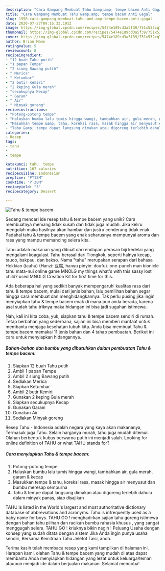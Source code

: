 ```yaml
---
description: "Cara Gampang Membuat Tahu &amp;amp; tempe bacem Anti Gagal"
title: "Cara Gampang Membuat Tahu &amp;amp; tempe bacem Anti Gagal"
slug: 1958-cara-gampang-membuat-tahu-and-amp-tempe-bacem-anti-gagal
date: 2020-07-27T09:16:33.191Z
image: https://img-global.cpcdn.com/recipes/5474e189cd3a5f39/751x532cq70/tahu-tempe-bacem-foto-resep-utama.jpg
thumbnail: https://img-global.cpcdn.com/recipes/5474e189cd3a5f39/751x532cq70/tahu-tempe-bacem-foto-resep-utama.jpg
cover: https://img-global.cpcdn.com/recipes/5474e189cd3a5f39/751x532cq70/tahu-tempe-bacem-foto-resep-utama.jpg
author: Brian Mann
ratingvalue: 5
reviewcount: 8
recipeingredient:
- "12 buah Tahu putih"
- "1 papan Tempe"
- "2 siung Bawang putih"
- " Merica"
- " Ketumbar"
- "2 butir Kemiri"
- "2 keping Gula merah"
- "secukupnya Kecap"
- " Garam"
- " Air"
- " Minyak goreng"
recipeinstructions:
- "Potong-potong tempe"
- "Haluskan bumbu lalu tumis hingga wangi, tambahkan air, gula merah, garam &amp; kecap"
- "Masukkan tempe &amp; tahu, koreksi rasa, masak hingga air menyusut dan bumbu meresap sempurna"
- "Tahu &amp; tempe dapat langsung dimakan atau digoreng terlebih dahulu dalam minyak panas, siap disajikan"
categories:
- Resep
tags:
- tahu
- 
- tempe

katakunci: tahu  tempe 
nutrition: 167 calories
recipecuisine: Indonesian
preptime: "PT13M"
cooktime: "PT38M"
recipeyield: "3"
recipecategory: Dessert

---
```



![Tahu &amp; tempe bacem](https://img-global.cpcdn.com/recipes/5474e189cd3a5f39/751x532cq70/tahu-tempe-bacem-foto-resep-utama.jpg)

Sedang mencari ide resep tahu &amp; tempe bacem yang unik? Cara membuatnya memang tidak susah dan tidak juga mudah. Jika keliru mengolah maka hasilnya akan hambar dan justru cenderung tidak enak. Padahal tahu &amp; tempe bacem yang enak seharusnya mempunyai aroma dan rasa yang mampu memancing selera kita.

Tahu adalah makanan yang dibuat dari endapan perasan biji kedelai yang mengalami koagulasi. Tahu berasal dari Tiongkok, seperti halnya kecap, tauco, bakpau, dan bakso. Nama &#34;tahu&#34; merupakan serapan dari bahasa Hokkian (tauhu) (Hanzi: 豆腐, hanyu pinyin: doufu). one-punch man bionicle tahu mata-nui online game MNOLG my things what&#39;s with this sassy lost child? used MNOLG Creation Kit for first time for this.

Ada beberapa hal yang sedikit banyak mempengaruhi kualitas rasa dari tahu &amp; tempe bacem, mulai dari jenis bahan, lalu pemilihan bahan segar hingga cara membuat dan menghidangkannya. Tak perlu pusing jika ingin menyiapkan tahu &amp; tempe bacem enak di mana pun anda berada, karena asal sudah tahu triknya maka hidangan ini bisa jadi suguhan istimewa.


Nah, kali ini kita coba, yuk, siapkan tahu &amp; tempe bacem sendiri di rumah. Tetap berbahan yang sederhana, sajian ini bisa memberi manfaat untuk membantu menjaga kesehatan tubuh kita. Anda bisa membuat Tahu &amp; tempe bacem memakai 11 jenis bahan dan 4 tahap pembuatan. Berikut ini cara untuk menyiapkan hidangannya.

<!--inarticleads1-->

##### Bahan-bahan dan bumbu yang dibutuhkan dalam pembuatan Tahu &amp; tempe bacem:

1. Siapkan 12 buah Tahu putih
1. Ambil 1 papan Tempe
1. Ambil 2 siung Bawang putih
1. Sediakan  Merica
1. Siapkan  Ketumbar
1. Ambil 2 butir Kemiri
1. Gunakan 2 keping Gula merah
1. Siapkan secukupnya Kecap
1. Gunakan  Garam
1. Gunakan  Air
1. Sediakan  Minyak goreng


Resep Tahu - Indonesia adalah negara yang kaya akan makananya, Termasuk juga Tahu. Selain harganya murah, tahu juga mudah ditemui. Olahan berbentuk kubus berwarna putih ini menjadi salah. Looking for online definition of TAHU or what TAHU stands for? 

<!--inarticleads2-->

##### Cara menyiapkan Tahu &amp; tempe bacem:

1. Potong-potong tempe
1. Haluskan bumbu lalu tumis hingga wangi, tambahkan air, gula merah, garam &amp; kecap
1. Masukkan tempe &amp; tahu, koreksi rasa, masak hingga air menyusut dan bumbu meresap sempurna
1. Tahu &amp; tempe dapat langsung dimakan atau digoreng terlebih dahulu dalam minyak panas, siap disajikan


TAHU is listed in the World&#39;s largest and most authoritative dictionary database of abbreviations and acronyms. Tahu is infrequently used as a baby name for boys. TAHU GO ! menghadirkan sajian tahu goreng istimewa dengan bahan tahu pilihan dan racikan bumbu rahasia khusus , yang sangat menggugah selera. TAHU GO ! kriuknya bikin nagih ! Peluang Usaha dengan konsep yang sudah ditata dengan sistem Jika Anda ingin punya usaha sendiri, Bersama Kemitraan Tahu Jeletot Taisi, anda. 

Terima kasih telah membaca resep yang kami tampilkan di halaman ini. Harapan kami, olahan Tahu &amp; tempe bacem yang mudah di atas dapat membantu Anda menyiapkan hidangan yang lezat untuk keluarga/teman ataupun menjadi ide dalam berjualan makanan. Selamat mencoba!
